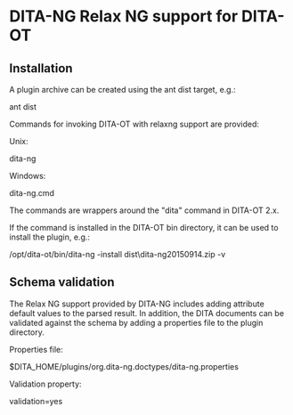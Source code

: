 # DITA-NG Relax NG support for DITA-OT

## Installation

A plugin archive can be created using the ant dist target, e.g.:

ant dist

Commands for invoking DITA-OT with relaxng support are provided:

Unix:

dita-ng

Windows:

dita-ng.cmd

The commands are wrappers around the "dita" command in DITA-OT 2.x.

If the command is installed in the DITA-OT bin directory, it can be used to install the plugin, e.g.:

/opt/dita-ot/bin/dita-ng -install dist\dita-ng20150914.zip -v

## Schema validation

The Relax NG support provided by DITA-NG includes adding attribute default values to the parsed result. In addition, the DITA documents can be validated against the schema by adding a properties file to the plugin directory.

Properties file:

$DITA_HOME/plugins/org.dita-ng.doctypes/dita-ng.properties

Validation property:

validation=yes
